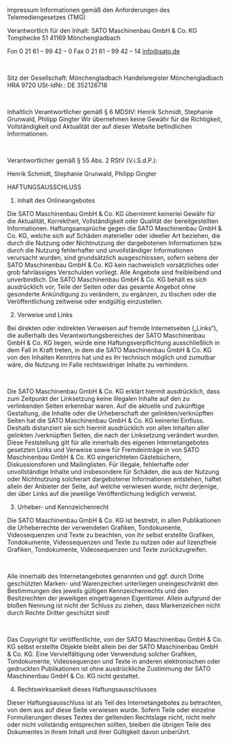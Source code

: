 Impressum
Informationen gemäß den Anforderungen des Telemediengesetzes (TMG)

 

Verantwortlich für den Inhalt:
SATO Maschinenbau GmbH & Co. KG
Tomphecke 51
41169 Mönchengladbach

Fon 0 21 61 – 99 42 – 0
Fax 0 21 61 – 99 42 – 14
info@sato.de

​

Sitz der Gesellschaft: Mönchengladbach
Handelsregister Mönchengladbach HRA 9720
USt-IdNr.: DE 352126718

​

Inhaltlich Verantwortlicher gemäß § 6 MDStV:
Henrik Schmidt, Stephanie Grunwald, Philipp Gingter
Wir übernehmen keine Gewähr für die Richtigkeit, Vollständigkeit und Aktualität der auf dieser Website befindlichen Informationen.

​

Verantwortlicher gemäß § 55 Abs. 2 RStV (V.i.S.d.P.):

Henrik Schmidt, Stephanie Grunwald, Philipp Gingter

HAFTUNGSAUSSCHLUSS

 

1. Inhalt des Onlineangebotes

Die SATO Maschinenbau GmbH & Co. KG übernimmt keinerlei Gewähr für die Aktualität, Korrektheit, Vollständigkeit oder Qualität der bereitgestellten Informationen. Haftungsansprüche gegen die SATO Maschinenbau GmbH & Co. KG, welche sich auf Schäden materieller oder ideeller Art beziehen, die durch die Nutzung oder Nichtnutzung der dargebotenen Informationen bzw. durch die Nutzung fehlerhafter und unvollständiger Informationen verursacht wurden, sind grundsätzlich ausgeschlossen, sofern seitens der SATO Maschinenbau GmbH & Co. KG kein nachweislich vorsätzliches oder grob fahrlässiges Verschulden vorliegt.
Alle Angebote sind freibleibend und unverbindlich. Die SATO Maschinenbau GmbH & Co. KG behält es sich ausdrücklich vor, Teile der Seiten oder das gesamte Angebot ohne gesonderte Ankündigung zu verändern, zu ergänzen, zu löschen oder die Veröffentlichung zeitweise oder endgültig einzustellen.

 

2. Verweise und Links

Bei direkten oder indirekten Verweisen auf fremde Internetseiten („Links“), die außerhalb des Verantwortungsbereiches der SATO Maschinenbau GmbH & Co. KG liegen, würde eine Haftungsverpflichtung ausschließlich in dem Fall in Kraft treten, in dem die SATO Maschinenbau GmbH & Co. KG von den Inhalten Kenntnis hat und es ihr technisch möglich und zumutbar wäre, die Nutzung im Falle rechtswidriger Inhalte zu verhindern.

​

Die SATO Maschinenbau GmbH & Co. KG erklärt hiermit ausdrücklich, dass zum Zeitpunkt der Linksetzung keine illegalen Inhalte auf den zu verlinkenden Seiten erkennbar waren. Auf die aktuelle und zukünftige Gestaltung, die Inhalte oder die Urheberschaft der gelinkten/verknüpften Seiten hat die SATO Maschinenbau GmbH & Co. KG keinerlei Einfluss. Deshalb distanziert sie sich hiermit ausdrücklich von allen Inhalten aller gelinkten /verknüpften Seiten, die nach der Linksetzung verändert wurden. Diese Feststellung gilt für alle innerhalb des eigenen Internetangebotes gesetzten Links und Verweise sowie für Fremdeinträge in von SATO Maschinenbau GmbH & Co. KG eingerichteten Gästebüchern, Diskussionsforen und Mailinglisten. Für illegale, fehlerhafte oder unvollständige Inhalte und insbesondere für Schäden, die aus der Nutzung oder Nichtnutzung solcherart dargebotener Informationen entstehen, haftet allein der Anbieter der Seite, auf welche verwiesen wurde, nicht derjenige, der über Links auf die jeweilige Veröffentlichung lediglich verweist.

 

3. Urheber- und Kennzeichenrecht

Die SATO Maschinenbau GmbH & Co. KG ist bestrebt, in allen Publikationen die Urheberrechte der verwendeten Grafiken, Tondokumente, Videosequenzen und Texte zu beachten, von ihr selbst erstellte Grafiken, Tondokumente, Videosequenzen und Texte zu nutzen oder auf lizenzfreie Grafiken, Tondokumente, Videosequenzen und Texte zurückzugreifen.

​

Alle innerhalb des Internetangebotes genannten und ggf. durch Dritte geschützten Marken- und Warenzeichen unterliegen uneingeschränkt den Bestimmungen des jeweils gültigen Kennzeichenrechts und den Besitzrechten der jeweiligen eingetragenen Eigentümer. Allein aufgrund der bloßen Nennung ist nicht der Schluss zu ziehen, dass Markenzeichen nicht durch Rechte Dritter geschützt sind!

​

Das Copyright für veröffentlichte, von der SATO Maschinenbau GmbH & Co. KG selbst erstellte Objekte bleibt allein bei der SATO Maschinenbau GmbH & Co. KG. Eine Vervielfältigung oder Verwendung solcher Grafiken, Tondokumente, Videosequenzen und Texte in anderen elektronischen oder gedruckten Publikationen ist ohne ausdrückliche Zustimmung der SATO Maschinenbau GmbH & Co. KG nicht gestattet.

 

4. Rechtswirksamkeit dieses Haftungsausschlusses

Dieser Haftungsausschluss ist als Teil des Internetangebotes zu betrachten, von dem aus auf diese Seite verwiesen wurde. Sofern Teile oder einzelne Formulierungen dieses Textes der geltenden Rechtslage nicht, nicht mehr oder nicht vollständig entsprechen sollten, bleiben die übrigen Teile des Dokumentes in ihrem Inhalt und ihrer Gültigkeit davon unberührt.